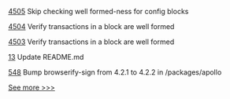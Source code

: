 
[4505](https://github.com/hyperledger/fabric/pull/4505) Skip checking well formed-ness for config blocks

[4504](https://github.com/hyperledger/fabric/pull/4504) Verify transactions in a block are well formed

[4503](https://github.com/hyperledger/fabric/pull/4503) Verify transactions in a block are well formed

[13](https://github.com/hyperledger-labs/fabric-channeled-add-ons-gen/pull/13) Update README.md

[548](https://github.com/hyperledger-labs/fabric-operations-console/pull/548) Bump browserify-sign from 4.2.1 to 4.2.2 in /packages/apollo


[See more >>>](https://start-here.hyperledger.org/pull-requests)
